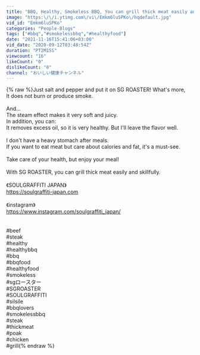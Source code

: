 ```yaml
---
title: "BBQ, Healthy, Smokeless BBQ, You can grill thick meat easily and skillfully."
image: "https:\/\/i.ytimg.com\/vi\/Emkm6luSPKo\/hqdefault.jpg"
vid_id: "Emkm6luSPKo"
categories: "People-Blogs"
tags: ["#bbq","#smokelessbbq","#healthyfood"]
date: "2021-11-16T15:41:06+03:00"
vid_date: "2020-09-12T03:48:54Z"
duration: "PT2M15S"
viewcount: "16"
likeCount: "0"
dislikeCount: "0"
channel: "おいしい健康チャンネル"
---
```

{% raw %}Just salt and pepper and put it on SG ROASTER! What's more,<br />It does not burn or produce smoke.<br /><br />And...<br />The steam effect makes it very soft and juicy.<br />In addition, you can:<br />It removes excess oil, so it is very healthy. But I'll leave the flavor well.<br /><br />I don't have a heavy stomach after meals.<br />If you want to eat meat but care about calories and fat, it's a must-see.<br /><br />Take care of your health, but enjoy your meal!<br /><br />With SG ROASTER, you can grill thick meat easily and skillfully.<br /><br />《SOULGRAFFITI JAPAN》<br /><a rel="nofollow" target="blank" href="https://soulgraffiti-japan.com">https://soulgraffiti-japan.com</a><br /><br />《instagram》<br /><a rel="nofollow" target="blank" href="https://www.instagram.com/soulgraffiti_japan/">https://www.instagram.com/soulgraffiti_japan/</a><br /><br /><br />#beef<br />#steak<br />#healthy<br />#healthybbq<br />#bbq<br />#bbqfood<br />#healthyfood<br />#smokeless<br />#sgロースター<br />#SGROASTER<br />#SOULGRAFFITI<br />#silsile<br />#bbqlovers<br />#smokelessbbq <br />#steak<br />#thickmeat<br />#poak<br />#chicken<br />#grill{% endraw %}

